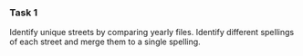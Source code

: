 ### Task 1
Identify unique streets by comparing yearly files.
Identify different spellings of each street and merge them to a single spelling. 
